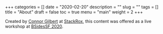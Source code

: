 +++
categories = []
date = "2020-02-20"
description = ""
slug = ""
tags = []
title = "About"
draft = false
toc = true
menu = "main"
weight = 2
+++

Created by [Connor Gilbert](https://twitter.com/connorgilbert) at [StackRox](https://stackrox.com),
this content was offered as a live workshop at [BSidesSF 2020](https://bsidessf2020.sched.com/event/YbkP/using-built-in-kubernetes-controls-to-secure-your-applications).
